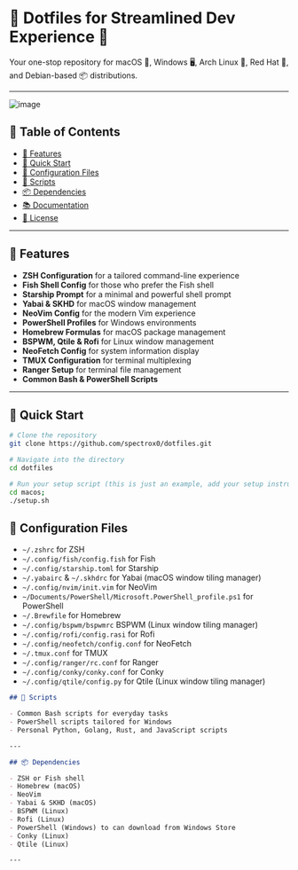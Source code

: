# 🔧 Dotfiles for Streamlined Dev Experience 🚀

Your one-stop repository for macOS 🍎, Windows 🖥️, Arch Linux 🏹, Red Hat 🎩, and Debian-based 📦 distributions.

---
![image](https://github.com/spectrox0/dotfiles/assets/43557525/82e2fa4e-2efa-4016-902e-ee4f7382a35a)


## 📑 Table of Contents

- [🌟 Features](#-features)
- [🚀 Quick Start](#-quick-start)
- [🔧 Configuration Files](#-configuration-files)
- [📝 Scripts](#-scripts)
- [📦 Dependencies](#-dependencies)
- [📚 Documentation](#-documentation)
- [📜 License](#-license)

---

## 🌟 Features

- **ZSH Configuration** for a tailored command-line experience
- **Fish Shell Config** for those who prefer the Fish shell
- **Starship Prompt** for a minimal and powerful shell prompt
- **Yabai & SKHD** for macOS window management
- **NeoVim Config** for the modern Vim experience
- **PowerShell Profiles** for Windows environments
- **Homebrew Formulas** for macOS package management
- **BSPWM, Qtile & Rofi** for Linux window management
- **NeoFetch Config** for system information display
- **TMUX Configuration** for terminal multiplexing
- **Ranger Setup** for terminal file management
- **Common Bash & PowerShell Scripts**

---

## 🚀 Quick Start

```bash
# Clone the repository
git clone https://github.com/spectrox0/dotfiles.git

# Navigate into the directory
cd dotfiles

# Run your setup script (this is just an example, add your setup instructions)
cd macos;
./setup.sh
```

## 🔧 Configuration Files

- `~/.zshrc` for ZSH
- `~/.config/fish/config.fish` for Fish
- `~/.config/starship.toml` for Starship
- `~/.yabairc` & `~/.skhdrc` for Yabai (macOS window tiling manager)
- `~/.config/nvim/init.vim` for NeoVim
- `~/Documents/PowerShell/Microsoft.PowerShell_profile.ps1` for PowerShell
- `~/.Brewfile` for Homebrew
- `~/.config/bspwm/bspwmrc` BSPWM (Linux window tiling manager)
- `~/.config/rofi/config.rasi` for Rofi
- `~/.config/neofetch/config.conf` for NeoFetch
- `~/.tmux.conf` for TMUX
- `~/.config/ranger/rc.conf` for Ranger
- `~/.config/conky/conky.conf` for Conky
- `~/.config/qtile/config.py` for Qtile (Linux window tiling manager)

```markdown
## 📝 Scripts

- Common Bash scripts for everyday tasks
- PowerShell scripts tailored for Windows
- Personal Python, Golang, Rust, and JavaScript scripts

---

## 📦 Dependencies

- ZSH or Fish shell
- Homebrew (macOS)
- NeoVim
- Yabai & SKHD (macOS)
- BSPWM (Linux)
- Rofi (Linux)
- PowerShell (Windows) to can download from Windows Store
- Conky (Linux)
- Qtile (Linux)

---
```
